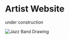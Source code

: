 # Artist Website

under construction

![Jazz Band Drawing](https://github.com/atrapp/jggalleries/raw/master/images/NWP7716.PNG)
